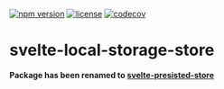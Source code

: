 [![npm version](https://img.shields.io/npm/v/svelte-local-storage-store.svg)](https://www.npmjs.com/package/svelte-local-storage-store) [![license](https://img.shields.io/npm/l/svelte-local-storage-store.svg)](LICENSE.md) [![codecov](https://codecov.io/gh/joshnuss/svelte-local-storage-store/branch/master/graph/badge.svg?token=GU607D2YRQ)](https://codecov.io/gh/joshnuss/svelte-local-storage-store)

# svelte-local-storage-store

**Package has been renamed to [svelte-presisted-store](https://www.npmjs.com/package/svelte-persisted-store)**
